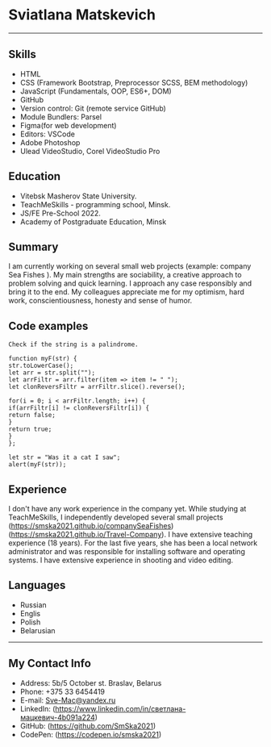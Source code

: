 # **Sviatlana Matskevich**
***********************
## **Skills**
* HTML
* CSS (Framework Bootstrap, Preprocessor SCSS, BEM methodology)
* JavaScript (Fundamentals, OOP, ES6+, DOM)
* GitHub
* Version control: Git (remote service GitHub)
* Module Bundlers: Parsel
* Figma(for web development)
* Editors: VSCode
* Adobe Photoshop
* Ulead VideoStudio, Corel VideoStudio Pro


## **Education**
* Vitebsk Masherov State University.
* TeachMeSkills - programming school, Minsk.
* JS/FE Pre-School 2022.
* Academy of Postgraduate Education, Minsk

## **Summary**
I am currently working on several small web projects (example: company Sea Fishes ). My main strengths are sociability, a creative approach to problem solving and quick learning. I approach any case responsibly and bring it to the end. My colleagues appreciate me for my optimism, hard work, conscientiousness, honesty and sense of humor.

## **Code examples**
````
Check if the string is a palindrome.

function myF(str) {
str.toLowerCase();
let arr = str.split("");
let arrFiltr = arr.filter(item => item != " ");
let clonReversFiltr = arrFiltr.slice().reverse();

for(i = 0; i < arrFiltr.length; i++) {
if(arrFiltr[i] != clonReversFiltr[i]) {
return false;
} 
return true;
}
};

let str = "Was it a cat I saw";
alert(myF(str));

````
## **Experience**
I don't have any work experience in the company yet. While studying at TeachMeSkills, I independently developed several small projects (https://smska2021.github.io/companySeaFishes) (https://smska2021.github.io/Travel-Company). I have extensive teaching experience (18 years). For the last five years, she has been a local network administrator and was responsible for installing software and operating systems. I have extensive experience in shooting and video editing.

## **Languages**
* Russian
* Englis
* Polish 
* Belarusian
---
## **My Contact Info**
* Address: 5b/5 October st. Braslav, Belarus
* Phone: +375 33 6454419
* E-mail: Sve-Mac@yandex.ru
* LinkedIn: (https://www.linkedin.com/in/светлана-мацкевич-4b091a224)
* GitHub: (https://github.com/SmSka2021)
* CodePen: (https://codepen.io/smska2021)



